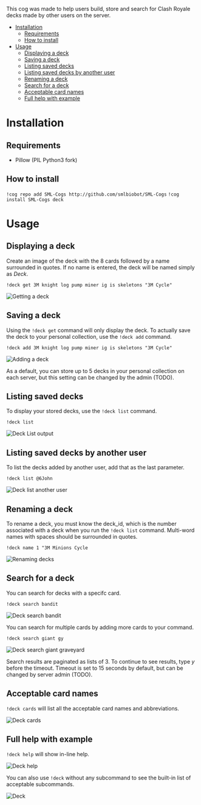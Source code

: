 This cog was made to help users build, store and search for Clash Royale decks made by other users on the server.

  * [Installation](#installation)
    * [Requirements](#requirements)
    * [How to install](#how-to-install)
  * [Usage](#usage)
    * [Displaying a deck](#displaying-a-deck)
    * [Saving a deck](#saving-a-deck)
    * [Listing saved decks](#listing-saved-decks)
    * [Listing saved decks by another user](#listing-saved-decks-by-another-user)
    * [Renaming a deck](#renaming-a-deck)
    * [Search for a deck](#search-for-a-deck)
    * [Acceptable card names](#acceptable-card-names)
    * [Full help with example](#full-help-with-example)   

# Installation

## Requirements

* Pillow (PIL Python3 fork)

## How to install

`!cog repo add SML-Cogs http://github.com/smlbiobot/SML-Cogs`
`!cog install SML-Cogs deck`

# Usage

## Displaying a deck
Create an image of the deck with the 8 cards followed by a name surrounded in quotes. If no name is entered, the deck will be named simply as *Deck*.

`!deck get 3M knight log pump miner ig is skeletons "3M Cycle"`

![Getting a deck](https://github.com/smlbiobot/SML-Cogs/blob/master/wiki/img/deck/deck-get.png)

## Saving a deck
Using the `!deck get` command will only display the deck. To actually save the deck to your personal collection, use the `!deck add` command.

`!deck add 3M knight log pump miner ig is skeletons "3M Cycle"`

![Adding a deck](https://github.com/smlbiobot/SML-Cogs/blob/master/wiki/img/deck/deck-add.png)

As a default, you can store up to 5 decks in your personal collection on each server, but this setting can be changed by the admin (TODO).

## Listing saved decks
To display your stored decks, use the `!deck list` command.

`!deck list`

![Deck List output](https://github.com/smlbiobot/SML-Cogs/blob/master/wiki/img/deck/deck-list-sml.png)

## Listing saved decks by another user

To list the decks added by another user, add that as the last parameter.

`!deck list @6John`

![Deck list another user](https://github.com/smlbiobot/SML-Cogs/blob/master/wiki/img/deck/deck-list-6john.png)

## Renaming a deck

To rename a deck, you must know the deck_id, which is the number associated with a deck when you run the `!deck list` command. Multi-word names with spaces should be surrounded in quotes.

`!deck name 1 "3M Minions Cycle`

![Renaming decks](https://github.com/smlbiobot/SML-Cogs/blob/master/wiki/img/deck/deck-rename.png)

## Search for a deck

You can search for decks with a specifc card.

`!deck search bandit`

![Deck search bandit](https://github.com/smlbiobot/SML-Cogs/blob/master/wiki/img/deck/deck-search-bandit.png)

You can search for multiple cards by adding more cards to your command.

`!deck search giant gy`

![Deck search giant graveyard](https://github.com/smlbiobot/SML-Cogs/blob/master/wiki/img/deck/deck-search-giant-gy.png)

Search results are paginated as lists of 3. To continue to see results, type _y_ before the timeout. Timeout is set to 15 seconds by default, but can be changed by server admin (TODO).

## Acceptable card names

`!deck cards` will list all the acceptable card names and abbreviations. 

![Deck cards](https://github.com/smlbiobot/SML-Cogs/blob/master/wiki/img/deck/deck-cards.png)

## Full help with example

`!deck help` will show in-line help. 

![Deck help](https://github.com/smlbiobot/SML-Cogs/blob/master/wiki/img/deck/deck-help.png)

You can also use `!deck` without any subcommand to see the built-in list of acceptable subcommands.

![Deck](https://github.com/smlbiobot/SML-Cogs/blob/master/wiki/img/deck/deck.png)